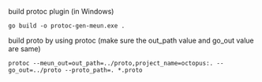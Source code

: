 
build protoc plugin (in Windows)
```
go build -o protoc-gen-meun.exe .
```

build proto by using protoc (make sure the out_path value and go_out value are same)
```
protoc --meun_out=out_path=../proto,project_name=octopus:. --go_out=../proto --proto_path=. *.proto
```